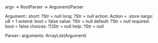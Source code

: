 
argv -> RootParser -> Argument/Parser




Argument::
    short: ?Str = null
    long: ?Str = null
    action: Action = .store
    nargs: u8 = 1
    extend: bool = false
    value: ?Str = null
    default: ?Str = null
    required: bool = false
    choices: ?[]Str = null
    help: ?Str = null

Parser::
    arguments: ArrayList(Argument)


